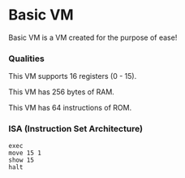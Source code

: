 # Basic VM

Basic VM is a VM created for the purpose of ease!

### Qualities

This VM supports 16 registers (0 - 15). 

This VM has 256 bytes of RAM.

This VM has 64 instructions of ROM.

### ISA (Instruction Set Architecture)

```
exec
move 15 1
show 15
halt
```